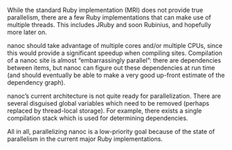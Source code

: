 While the standard Ruby implementation (MRI) does not provide true parallelism, there are a few Ruby implementations that can make use of multiple threads. This includes JRuby and soon Rubinius, and hopefully more later on.

nanoc should take advantage of multiple cores and/or multiple CPUs, since this would provide a significant speedup when compiling sites. Compilation of a nanoc site is almost “embarrassingly parallel”: there are dependencies between items, but nanoc can figure out these dependencies at run time (and should eventually be able to make a very good up-front estimate of the dependency graph).

nanoc’s current architecture is not quite ready for parallelization. There are several disguised global variables which need to be removed (perhaps replaced by thread-local storage). For example, there exists a single compilation stack which is used for determining dependencies.

All in all, parallelizing nanoc is a low-priority goal because of the state of parallelism in the current major Ruby implementations.